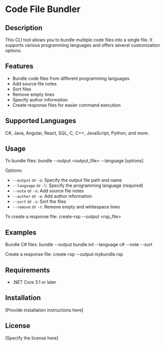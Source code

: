 # Code File Bundler

## Description
This CLI tool allows you to bundle multiple code files into a single file. It supports various programming languages and offers several customization options.

## Features
- Bundle code files from different programming languages
- Add source file notes
- Sort files
- Remove empty lines
- Specify author information
- Create response files for easier command execution

## Supported Languages
C#, Java, Angular, React, SQL, C, C++, JavaScript, Python, and more.

## Usage
To bundle files:
bundle --output <output_file> --language [options]

Options:
- `--output` or `-o`: Specify the output file path and name
- `--language` or `-l`: Specify the programming language (required)
- `--note` or `-n`: Add source file notes
- `--auther` or `-a`: Add author information
- `--sort` or `-s`: Sort the files
- `--remove` or `-r`: Remove empty and whitespace lines

To create a response file:
create-rsp --output <rsp_file>


## Examples
Bundle C# files:
bundle --output bundle.txt --language c# --note --sort

Create a response file:
create-rsp --output mybundle.rsp


## Requirements
- .NET Core 3.1 or later

## Installation
[Provide installation instructions here]

## License
[Specify the license here]
